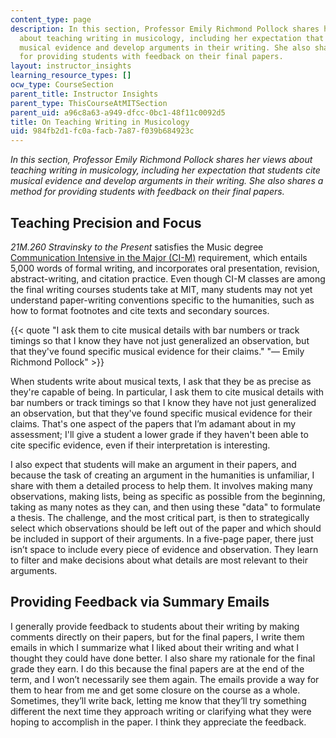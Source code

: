 ```yaml
---
content_type: page
description: In this section, Professor Emily Richmond Pollock shares her insights
  about teaching writing in musicology, including her expectation that students cite
  musical evidence and develop arguments in their writing. She also shares a method
  for providing students with feedback on their final papers.
layout: instructor_insights
learning_resource_types: []
ocw_type: CourseSection
parent_title: Instructor Insights
parent_type: ThisCourseAtMITSection
parent_uid: a96c8a63-a949-dfcc-0bc1-48f11c0092d5
title: On Teaching Writing in Musicology
uid: 984fb2d1-fc0a-facb-7a87-f039b684923c
---
```


_In this section, Professor Emily Richmond Pollock shares her views about teaching writing in musicology, including her expectation that students cite musical evidence and develop arguments in their writing. She also shares a method for providing students with feedback on their final papers._

Teaching Precision and Focus
----------------------------

_21M.260 Stravinsky to the Present_ satisfies the Music degree [Communication Intensive in the Major (CI-M)](http://web.mit.edu/commreq/index.html) requirement, which entails 5,000 words of formal writing, and incorporates oral presentation, revision, abstract-writing, and citation practice. Even though CI-M classes are among the final writing courses students take at MIT, many students may not yet understand paper-writing conventions specific to the humanities, such as how to format footnotes and cite texts and secondary sources. 

{{< quote "I ask them to cite musical details with bar numbers or track timings so that I know they have not just generalized an observation, but that they've found specific musical evidence for their claims." "— Emily Richmond Pollock" >}}

When students write about musical texts, I ask that they be as precise as they're capable of being. In particular, I ask them to cite musical details with bar numbers or track timings so that I know they have not just generalized an observation, but that they've found specific musical evidence for their claims. That's one aspect of the papers that I’m adamant about in my assessment; I'll give a student a lower grade if they haven't been able to cite specific evidence, even if their interpretation is interesting.

I also expect that students will make an argument in their papers, and because the task of creating an argument in the humanities is unfamiliar, I share with them a detailed process to help them. It involves making many observations, making lists, being as specific as possible from the beginning, taking as many notes as they can, and then using these "data" to formulate a thesis. The challenge, and the most critical part, is then to strategically select which observations should be left out of the paper and which should be included in support of their arguments. In a five-page paper, there just isn’t space to include every piece of evidence and observation. They learn to filter and make decisions about what details are most relevant to their arguments.

Providing Feedback via Summary Emails
-------------------------------------

I generally provide feedback to students about their writing by making comments directly on their papers, but for the final papers, I write them emails in which I summarize what I liked about their writing and what I thought they could have done better. I also share my rationale for the final grade they earn. I do this because the final papers are at the end of the term, and I won’t necessarily see them again. The emails provide a way for them to hear from me and get some closure on the course as a whole. Sometimes, they’ll write back, letting me know that they’ll try something different the next time they approach writing or clarifying what they were hoping to accomplish in the paper. I think they appreciate the feedback.